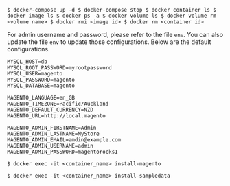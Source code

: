`
$ docker-compose up -d
$ docker-compose stop
$ docker container ls
$ docker image ls
$ docker ps -a
$ docker volume ls
$ docker volume rm <volume name>
$ docker rmi <image id>
$ docker rm <container id>
`

For admin username and password, please refer to the file `env`. You can also update the file `env` to update those configurations. Below are the default configurations.

~~~
MYSQL_HOST=db
MYSQL_ROOT_PASSWORD=myrootpassword
MYSQL_USER=magento
MYSQL_PASSWORD=magento
MYSQL_DATABASE=magento

MAGENTO_LANGUAGE=en_GB
MAGENTO_TIMEZONE=Pacific/Auckland
MAGENTO_DEFAULT_CURRENCY=NZD
MAGENTO_URL=http://local.magento

MAGENTO_ADMIN_FIRSTNAME=Admin
MAGENTO_ADMIN_LASTNAME=MyStore
MAGENTO_ADMIN_EMAIL=amdin@example.com
MAGENTO_ADMIN_USERNAME=admin
MAGENTO_ADMIN_PASSWORD=magentorocks1
~~~
`
$ docker exec -it <container_name> install-magento
`

`
$ docker exec -it <container_name> install-sampledata
`


